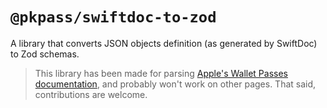 # `@pkpass/swiftdoc-to-zod`

A library that converts JSON objects definition (as generated by SwiftDoc) to Zod schemas.

> This library has been made for parsing [Apple's Wallet Passes documentation](https://developer.apple.com/documentation/walletpasses/pass), and probably won't work on other pages. That said, contributions are welcome.
